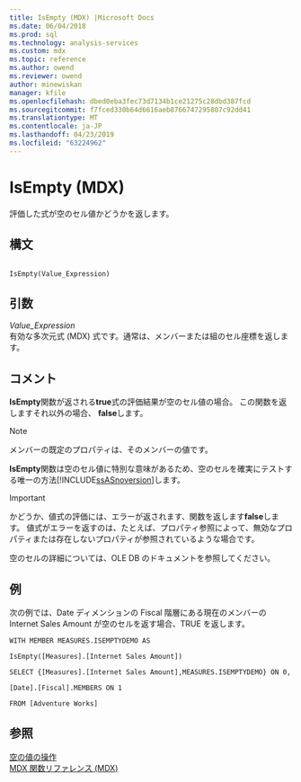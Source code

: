 ```yaml
---
title: IsEmpty (MDX) |Microsoft Docs
ms.date: 06/04/2018
ms.prod: sql
ms.technology: analysis-services
ms.custom: mdx
ms.topic: reference
ms.author: owend
ms.reviewer: owend
author: minewiskan
manager: kfile
ms.openlocfilehash: dbed0eba3fec73d7134b1ce21275c28dbd387fcd
ms.sourcegitcommit: f7fced330b64d6616aeb8766747295807c92dd41
ms.translationtype: MT
ms.contentlocale: ja-JP
ms.lasthandoff: 04/23/2019
ms.locfileid: "63224962"
---
```

# <a name="isempty-mdx"></a>IsEmpty (MDX)


  評価した式が空のセル値かどうかを返します。  
  
## <a name="syntax"></a>構文  
  
```  
  
IsEmpty(Value_Expression)   
```  
  
## <a name="arguments"></a>引数  
 *Value_Expression*  
 有効な多次元式 (MDX) 式です。通常は、メンバーまたは組のセル座標を返します。  
  
## <a name="remarks"></a>コメント  
 **IsEmpty**関数が返される**true**式の評価結果が空のセル値の場合。 この関数を返しますそれ以外の場合、 **false**します。  
  
> [!NOTE]  
>  メンバーの既定のプロパティは、そのメンバーの値です。  
  
 **IsEmpty**関数は空のセル値に特別な意味があるため、空のセルを確実にテストする唯一の方法[!INCLUDE[ssASnoversion](../includes/ssasnoversion-md.md)]します。  
  
> [!IMPORTANT]  
>  かどうか、値式の評価には、エラーが返されます、関数を返します**false**します。 値式がエラーを返すのは、たとえば、プロパティ参照によって、無効なプロパティまたは存在しないプロパティが参照されているような場合です。  
  
 空のセルの詳細については、OLE DB のドキュメントを参照してください。  
  
## <a name="example"></a>例  
 次の例では、Date ディメンションの Fiscal 階層にある現在のメンバーの Internet Sales Amount が空のセルを返す場合、TRUE を返します。  
  
 `WITH MEMBER MEASURES.ISEMPTYDEMO AS`  
  
 `IsEmpty([Measures].[Internet Sales Amount])`  
  
 `SELECT {[Measures].[Internet Sales Amount],MEASURES.ISEMPTYDEMO} ON 0,`  
  
 `[Date].[Fiscal].MEMBERS ON 1`  
  
 `FROM [Adventure Works]`  
  
## <a name="see-also"></a>参照  
 [空の値の操作](../mdx/working-with-empty-values.md)   
 [MDX 関数リファレンス &#40;MDX&#41;](../mdx/mdx-function-reference-mdx.md)  
  
  
